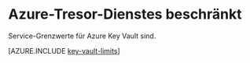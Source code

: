 <properties
   pageTitle="Azure-Tresor Service Grenzen | Microsoft Azure"
   description="Informationen Sie zu Service-Grenzwerte für Azure Key Vault."
   documentationCenter="dev-center-name"
   services="key-vault"  
   authors="cabailey"
   manager="mbaldwin"
   editor=""/>

<tags
   ms.service="key-vault"
   ms.devlang="na"
   ms.topic="article"
   ms.tgt_pltfrm="na"
   ms.workload="identity"
   ms.date="09/16/2016"
   ms.author="mbaldwin"/>

# <a name="azure-key-vault-service-limits"></a>Azure-Tresor-Dienstes beschränkt

Service-Grenzwerte für Azure Key Vault sind.

[AZURE.INCLUDE [key-vault-limits](../../includes/key-vault-limits.md)]
